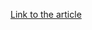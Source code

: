 [Link to the article](https://proofpoint.com/us/threat-insight/post/nettraveler-apt-targets-russian-european-interests)

